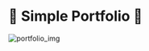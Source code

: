 # 🚀 Simple Portfolio 🚀
![portfolio_img](https://github.com/user-attachments/assets/0449d3b7-4cd8-4483-a902-ef218cbfbdb9)
